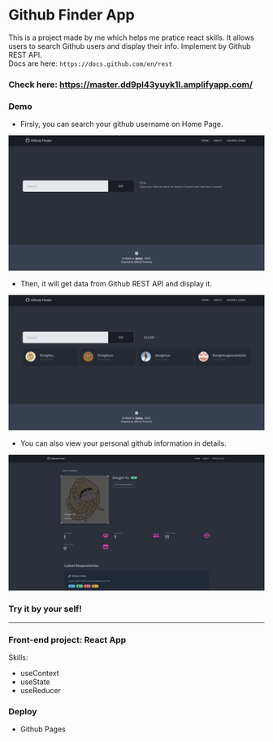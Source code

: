 # Github Finder App

This is a project made by me which helps me pratice react skills. It allows users to search Github users and display their info. Implement by Github REST API. <br/>
Docs are here: `https://docs.github.com/en/rest`

### Check here: https://master.dd9pl43yuyk1l.amplifyapp.com/

### Demo
- Firsly, you can search your github username on Home Page.
<img src="https://github.com/Dwightu/Github-finder/blob/master/public/Github_finder_demo.png" width="800px">

- Then, it will get data from Github REST API and display it.
<img src="https://github.com/Dwightu/Github-finder/blob/master/public/Github_finder_demo2.png" width="800px">

- You can also view your personal github information in details.
<img src="https://github.com/Dwightu/Github-finder/blob/master/public/Github_finder_demo3.png" width="800px">

### Try it by your self!
---

### Front-end project: React App
Skills:<br/>
* useContext
* useState
* useReducer

### Deploy
* Github Pages


